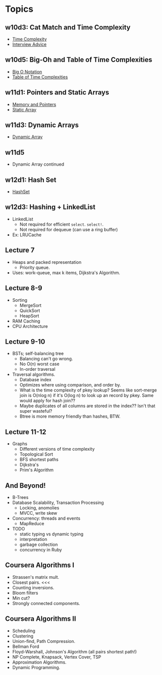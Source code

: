 # Topics

## w10d3: Cat Match and Time Complexity

* [Time Complexity][time-complexity]
* [Interview Advice][interview-advice]

[time-complexity]: ./lecture-01/time-complexity.md
[interview-advice]: ./lecture-01/interview-advice.md

## w10d5: Big-Oh and Table of Time Complexities

* [Big O Notation][big-o-notation]
* [Table of Time Complexities][table-of-time-complexities]

[big-o-notation]: ./lecture-02/big-o-notation.md
[table-of-time-complexities]: ./lecture-02/table-of-time-complexities.md

## w11d1: Pointers and Static Arrays

* [Memory and Pointers][pointers]
* [Static Array][static-array]

[pointers]: ./lecture-03/pointers.md
[static-array]: ./lecture-03/static-array.md

## w11d3: Dynamic Arrays

* [Dynamic Array][dynamic-array]

[dynamic-array]: ./lecture-04/dynamic-array.md

## w11d5

* Dynamic Array continued

## w12d1: Hash Set

* [HashSet][hash-set]

[hash-set]: ./lecture-06/hash-set.md

## w12d3: Hashing + LinkedList

* LinkedList
    * Not required for efficient `select`. `select!`.
    * Not required for dequeue (can use a ring buffer)
* Ex: LRUCache

## Lecture 7

* Heaps and packed representation
    * Priority queue.
* Uses: work-queue, max k items, Dijkstra's Algorithm.

## Lecture 8-9

* Sorting
    * MergeSort
    * QuickSort
    * HeapSort
* RAM Caching
* CPU Architecture

## Lecture 9-10

* BSTs; self-balancing tree
    * Balancing can't go wrong.
    * No O(n) worst case
    * In-order traversal
* Traversal algorithms.
    * Database index
    * Optimizes where using comparison, and order by.
    * What is the time complexity of pkey lookup? Seems like
      sort-merge join is O(nlog n) if it's O(log n) to look up an
      record by pkey. Same would apply for hash join??
    * Maybe duplicates of all columns are stored in the index?? Isn't
      that super wasteful?
    * Btree is more memory friendly than hashes, BTW.

## Lecture 11-12

* Graphs
    * Different versions of time complexity
    * Topological Sort
    * BFS shortest paths
    * Dijkstra's
    * Prim's Algorithm

## And Beyond!

* B-Trees
* Database Scalability, Transaction Processing
    * Locking, anomolies
    * MVCC, write skew
* Concurrency: threads and events
    * MapReduce
* TODO
    * static typing vs dynamic typing
    * interpretation
    * garbage collection
    * concurrency in Ruby

## Coursera Algorithms I

* Strassen's matrix mult.
* Closest pairs. <<<
* Counting inversions.
* Bloom filters
* Min cut?
* Strongly connected components.

## Coursera Algorithms II

* Scheduling
* Clustering
* Union-find, Path Compression.
* Bellman Ford
* Floyd-Warshall, Johnson's Algorithm (all pairs shortest path!)
* NP Complete, Knapsack, Vertex Cover, TSP
* Approximation Algorithms.
* Dynamic Programming.
